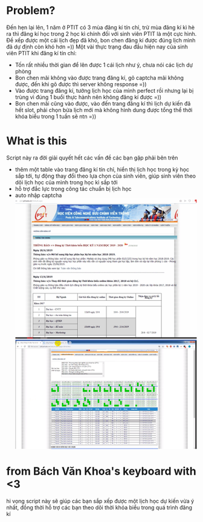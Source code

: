 # Problem?
Đến hẹn lại lên, 1 năm ở PTIT có 3 mùa đăng kí tín chỉ, trừ mùa đăng kí kì hè ra thì đăng kí học trong 2 học kì chính đối với sinh viên PTIT là một cực hình. Đề xếp được một cái lịch đẹp đã khó, bon chen đăng kí được đúng lịch mình đã dự định còn khó hơn =))
Một vài thực trạng đau đầu hiện nay của sinh viên PTIT khi đăng kí tín chỉ:
- Tốn rất nhiều thời gian để lên được 1 cái lịch như ý, chưa nói các lịch dự phòng
- Bon chen mãi không vào được trang đăng kí, gõ captcha mãi không được, đến khi gõ được thì server không response =))
- Vào được trang đăng kí, tưởng lịch học của mình perfect rồi nhưng lại bị trùng vì đúng 1 buổi thực hành nên không đăng kí được =))
- Bon chen mãi cũng vào được, vào đến trang đăng kí thì lịch dự kiến đã hết slot, phải chọn bừa lịch mới mà không hình dung được tổng thể thời khóa biểu trong 1 tuần sẽ ntn =))
# What is this
Script này ra đời giải quyết hết các vấn đề các bạn gặp phải bên trên
- thêm một table vào trang đăng kí tín chỉ, hiển thị lịch học trong kỳ học sắp tới, tự động thay đổi theo lựa chọn của sinh viên, giúp sinh viên theo dõi lịch học của mình trong học kì sắp tới
- hỗ trợ đắc lực trong công tác chuẩn bị lịch học
- auto nhập captcha
![alt text](https://github.com/28dec/qldt_prepare_schedule/blob/master/x.gif)
![alt text](https://github.com/28dec/qldt_prepare_schedule/blob/master/2019-04-13%2010_29_25-Facebook.png)
# from Bách Văn Khoa's keyboard with <3
hi vọng script này sẽ giúp các bạn sắp xếp được một lịch học dự kiến vừa ý nhất, đồng thời hỗ trợ các bạn theo dõi thời khóa biểu trong quá trình đăng kí
